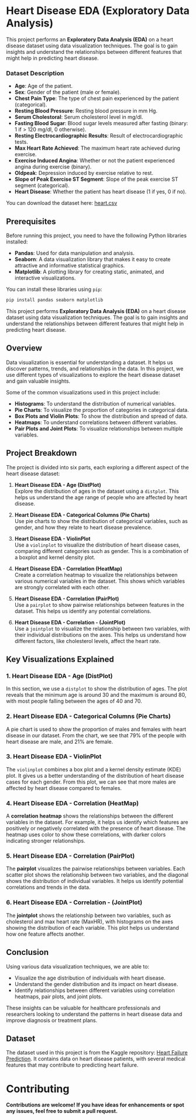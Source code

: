 # Heart Disease EDA (Exploratory Data Analysis)

This project performs an **Exploratory Data Analysis (EDA)** on a heart disease dataset using data visualization techniques. The goal is to gain insights and understand the relationships between different features that might help in predicting heart disease.

### Dataset Description

- **Age**: Age of the patient.
- **Sex**: Gender of the patient (male or female).
- **Chest Pain Type**: The type of chest pain experienced by the patient (categorical).
- **Resting Blood Pressure**: Resting blood pressure in mm Hg.
- **Serum Cholestoral**: Serum cholesterol level in mg/dl.
- **Fasting Blood Sugar**: Blood sugar levels measured after fasting (binary: 1 if > 120 mg/dl, 0 otherwise).
- **Resting Electrocardiographic Results**: Result of electrocardiographic tests.
- **Max Heart Rate Achieved**: The maximum heart rate achieved during exercise.
- **Exercise Induced Angina**: Whether or not the patient experienced angina during exercise (binary).
- **Oldpeak**: Depression induced by exercise relative to rest.
- **Slope of Peak Exercise ST Segment**: Slope of the peak exercise ST segment (categorical).
- **Heart Disease**: Whether the patient has heart disease (1 if yes, 0 if no).

You can download the dataset here: [heart.csv](./heart.csv)

## Prerequisites

Before running this project, you need to have the following Python libraries installed:

- **Pandas**: Used for data manipulation and analysis.
- **Seaborn**: A data visualization library that makes it easy to create attractive and informative statistical graphics.
- **Matplotlib**: A plotting library for creating static, animated, and interactive visualizations.

You can install these libraries using `pip`:

```bash
pip install pandas seaborn matplotlib
```


This project performs **Exploratory Data Analysis (EDA)** on a heart disease dataset using data visualization techniques. The goal is to gain insights and understand the relationships between different features that might help in predicting heart disease.

## Overview

Data visualization is essential for understanding a dataset. It helps us discover patterns, trends, and relationships in the data. In this project, we use different types of visualizations to explore the heart disease dataset and gain valuable insights.

Some of the common visualizations used in this project include:

- **Histograms**: To understand the distribution of numerical variables.
- **Pie Charts**: To visualize the proportion of categories in categorical data.
- **Box Plots and Violin Plots**: To show the distribution and spread of data.
- **Heatmaps**: To understand correlations between different variables.
- **Pair Plots and Joint Plots**: To visualize relationships between multiple variables.

## Project Breakdown

The project is divided into six parts, each exploring a different aspect of the heart disease dataset:

1. **Heart Disease EDA - Age (DistPlot)**  
   Explore the distribution of ages in the dataset using a `distplot`. This helps us understand the age range of people who are affected by heart disease.

2. **Heart Disease EDA - Categorical Columns (Pie Charts)**  
   Use pie charts to show the distribution of categorical variables, such as gender, and how they relate to heart disease prevalence.

3. **Heart Disease EDA - ViolinPlot**  
   Use a `violinplot` to visualize the distribution of heart disease cases, comparing different categories such as gender. This is a combination of a boxplot and kernel density plot.

4. **Heart Disease EDA - Correlation (HeatMap)**  
   Create a correlation heatmap to visualize the relationships between various numerical variables in the dataset. This shows which variables are strongly correlated with each other.

5. **Heart Disease EDA - Correlation (PairPlot)**  
   Use a `pairplot` to show pairwise relationships between features in the dataset. This helps us identify any potential correlations.

6. **Heart Disease EDA - Correlation - (JointPlot)**  
   Use a `jointplot` to visualize the relationship between two variables, with their individual distributions on the axes. This helps us understand how different factors, like cholesterol levels, affect the heart rate.

## Key Visualizations Explained

### 1. **Heart Disease EDA - Age (DistPlot)**
In this section, we use a `distplot` to show the distribution of ages. The plot reveals that the minimum age is around 30 and the maximum is around 80, with most people falling between the ages of 40 and 70.

### 2. **Heart Disease EDA - Categorical Columns (Pie Charts)**
A pie chart is used to show the proportion of males and females with heart disease in our dataset. From the chart, we see that 79% of the people with heart disease are male, and 21% are female.

### 3. **Heart Disease EDA - ViolinPlot**
The `violinplot` combines a box plot and a kernel density estimate (KDE) plot. It gives us a better understanding of the distribution of heart disease cases for each gender. From this plot, we can see that more males are affected by heart disease compared to females.

### 4. **Heart Disease EDA - Correlation (HeatMap)**
A **correlation heatmap** shows the relationships between the different variables in the dataset. For example, it helps us identify which features are positively or negatively correlated with the presence of heart disease. The heatmap uses color to show these correlations, with darker colors indicating stronger relationships.

### 5. **Heart Disease EDA - Correlation (PairPlot)**
The **pairplot** visualizes the pairwise relationships between variables. Each scatter plot shows the relationship between two variables, and the diagonal shows the distribution of individual variables. It helps us identify potential correlations and trends in the data.

### 6. **Heart Disease EDA - Correlation - (JointPlot)**
The **jointplot** shows the relationship between two variables, such as cholesterol and max heart rate (MaxHR), with histograms on the axes showing the distribution of each variable. This plot helps us understand how one feature affects another.

## Conclusion

Using various data visualization techniques, we are able to:

- Visualize the age distribution of individuals with heart disease.
- Understand the gender distribution and its impact on heart disease.
- Identify relationships between different variables using correlation heatmaps, pair plots, and joint plots.

These insights can be valuable for healthcare professionals and researchers looking to understand the patterns in heart disease data and improve diagnosis or treatment plans.

## Dataset

The dataset used in this project is from the Kaggle repository: [Heart Failure Prediction](https://www.kaggle.com/datasets/fedesoriano/heart-failure-prediction). It contains data on heart disease patients, with several medical features that may contribute to predicting heart failure.

# Contributing

**Contributions are welcome! If you have ideas for enhancements or spot any issues, feel free to submit a pull request.**

